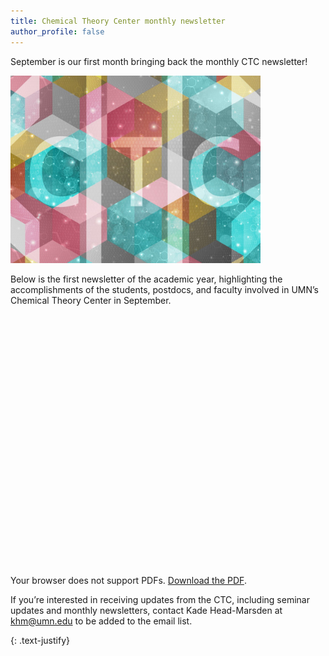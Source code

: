 ```yaml
---
title: Chemical Theory Center monthly newsletter
author_profile: false
---
```

<head>
  <meta charset="UTF-8">
  <style>
    .pdf-container {
      position: relative;
      width: 100%;
      padding-top: 130%; /* Adjust for aspect ratio */
    }
    .pdf-container iframe {
      position: absolute;
      top: 0;
      left: 0;
      width: 100%;
      height: 100%;
      border: none;
    }
    @media (min-width: 768px) {
      .pdf-container {
        padding-top: 80%; /* Less tall on larger screens */
      }
    }
  </style>
</head>

 September is our first month bringing back the monthly CTC newsletter! 
 
 <img src="/assets/images/CTC-logo.jpg" alt="" style="width:400px;">

Below is the first newsletter of the academic year, highlighting the accomplishments of the students, postdocs, and faculty involved in UMN’s Chemical Theory Center in September.

<div class="pdf-container">
 <object data="/assets/files/September-2025-CTC-Newsletter.pdf" type="application/pdf" width="100%">
     <p>Your browser does not support PDFs. 
        <a href="/assets/files/September-2025-CTC-Newsletter.pdf">Download the PDF</a>.</p>
 </object>
</div>

If you’re interested in receiving updates from the CTC, including seminar updates and monthly newsletters, contact Kade Head-Marsden at  <a href = "mailto: khm@umn.edu">khm@umn.edu</a> to be added to the email list. 

{: .text-justify}
